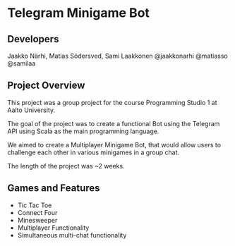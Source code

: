 # Telegram Minigame Bot
## Developers
Jaakko Närhi, Matias Södersved, Sami Laakkonen
@jaakkonarhi @matiasso @samilaa
## Project Overview
This project was a group project for the course Programming Studio 1 at Aalto University.

The goal of the project was to create a functional Bot using the Telegram API using Scala as the main programming language.

We aimed to create a Multiplayer Minigame Bot, that would allow users to challenge each other in various minigames in a group chat.

The length of the project was ~2 weeks.

## Games and Features
- Tic Tac Toe
- Connect Four
- Minesweeper
- Multiplayer Functionality
- Simultaneous multi-chat functionality

